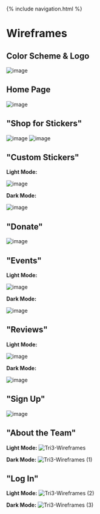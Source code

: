 {% include navigation.html %}

# Wireframes

## Color Scheme & Logo
![image](https://user-images.githubusercontent.com/55467785/157729346-ac7e705a-6f0e-4860-8ba2-06a79ddec9e6.png)

## Home Page
![image](https://user-images.githubusercontent.com/70492417/171681889-e583ddd2-a300-4941-83b6-c4d947eeedb8.png)

## "Shop for Stickers"
![image](https://user-images.githubusercontent.com/70492417/171682006-9cbf2a5c-c24a-4348-b1ae-9833b64008eb.png)
![image](https://user-images.githubusercontent.com/70492417/171682039-fc7b53d4-eaab-4560-9c15-52433db45a76.png)

## "Custom Stickers"
**Light Mode:**

![image](https://user-images.githubusercontent.com/70492417/171682325-c69040b6-c844-43a9-9562-308141ffa8fc.png)

**Dark Mode:**

![image](https://user-images.githubusercontent.com/70492417/171682343-f81784f7-10a4-4602-bd3b-2e9777507257.png)

## "Donate"
![image](https://user-images.githubusercontent.com/70492417/171682637-8193cc93-f194-475a-ba3b-983864155232.png)

## "Events"
**Light Mode:**

![image](https://user-images.githubusercontent.com/70492417/171682569-f5bc0a5f-68d4-42fd-9773-c3b13944f729.png)

**Dark Mode:**

![image](https://user-images.githubusercontent.com/70492417/171682603-bc7f24bd-a96f-4116-b7dc-bda6edaff5c9.png)

## "Reviews"
**Light Mode:**

![image](https://user-images.githubusercontent.com/70492417/171682442-976e3a1b-b3cc-4121-8a4e-2dc72b3d0f25.png)

**Dark Mode:**

![image](https://user-images.githubusercontent.com/70492417/171682670-f03c351c-ddd3-46c4-bfeb-61719f0c5925.png)

## "Sign Up"
![image](https://user-images.githubusercontent.com/70492417/171682882-9693aae6-9d95-4191-9b24-043196193a37.png)

## "About the Team"
**Light Mode:**
![Tri3-Wireframes](https://user-images.githubusercontent.com/70492417/159053286-8cc0aa71-10da-4c25-b249-632db0428cc6.png)

**Dark Mode:**
![Tri3-Wireframes (1)](https://user-images.githubusercontent.com/70492417/159053341-2cc5c31e-423e-40b3-aeb9-6b91dca2c7d0.png)

## "Log In"
**Light Mode:**
![Tri3-Wireframes (2)](https://user-images.githubusercontent.com/70492417/159629287-bf33d861-e70b-43e9-8250-bed2c86f223a.png)

**Dark Mode:**
![Tri3-Wireframes (3)](https://user-images.githubusercontent.com/70492417/159629303-c7efd421-dbcb-4919-ba4d-e3866909ea6c.png)

